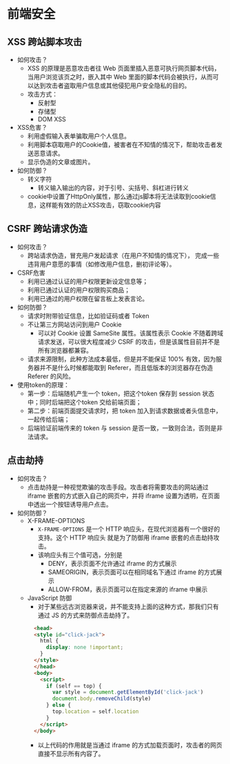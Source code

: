 # 前端安全

## XSS 跨站脚本攻击

- 如何攻击？
  - XSS 的原理是恶意攻击者往 Web 页面里插入恶意可执行网页脚本代码，当用户浏览该页之时，嵌入其中 Web 里面的脚本代码会被执行，从而可以达到攻击者盗取用户信息或其他侵犯用户安全隐私的目的。
  - 攻击方式：
    - 反射型
    - 存储型
    - DOM XSS
- XSS危害？
  - 利用虚假输入表单骗取用户个人信息。
  - 利用脚本窃取用户的Cookie值，被害者在不知情的情况下，帮助攻击者发送恶意请求。
  - 显示伪造的文章或图片。
- 如何防御？
  - 转义字符
    - 转义输入输出的内容，对于引号、尖括号、斜杠进行转义
  - cookie中设置了HttpOnly属性，那么通过js脚本将无法读取到cookie信息，这样能有效的防止XSS攻击，窃取cookie内容

## CSRF 跨站请求伪造

- 如何攻击？
  - 跨站请求伪造，冒充用户发起请求（在用户不知情的情况下）， 完成一些违背用户意愿的事情（如修改用户信息，删初评论等）。
- CSRF危害
  - 利用已通过认证的用户权限更新设定信息等；
  - 利用已通过认证的用户权限购买商品；
  - 利用已通过的用户权限在留言板上发表言论。
- 如何防御？
  - 请求时附带验证信息，比如验证码或者 Token
  - 不让第三方网站访问到用户 Cookie
    - 可以对 Cookie 设置 SameSite 属性。该属性表示 Cookie 不随着跨域请求发送，可以很大程度减少 CSRF 的攻击，但是该属性目前并不是所有浏览器都兼容。
  - 请求来源限制，此种方法成本最低，但是并不能保证 100% 有效，因为服务器并不是什么时候都能取到 Referer，而且低版本的浏览器存在伪造 Referer 的风险。
- 使用token的原理：
  - 第一步：后端随机产生一个 token，把这个token 保存到 session 状态中；同时后端把这个token 交给前端页面；
  - 第二步：前端页面提交请求时，把 token 加入到请求数据或者头信息中，一起传给后端；
  - 后端验证前端传来的 token 与 session 是否一致，一致则合法，否则是非法请求。

## 点击劫持

- 如何攻击？
  - 点击劫持是一种视觉欺骗的攻击手段。攻击者将需要攻击的网站通过 iframe 嵌套的方式嵌入自己的网页中，并将 iframe 设置为透明，在页面中透出一个按钮诱导用户点击。
- 如何防御？
  - X-FRAME-OPTIONS
    - `X-FRAME-OPTIONS` 是一个 HTTP 响应头，在现代浏览器有一个很好的支持。这个 HTTP 响应头 就是为了防御用 iframe 嵌套的点击劫持攻击。
    - 该响应头有三个值可选，分别是
      - DENY，表示页面不允许通过 iframe 的方式展示
      - SAMEORIGIN，表示页面可以在相同域名下通过 iframe 的方式展示
      - ALLOW-FROM，表示页面可以在指定来源的 iframe 中展示
  - JavaScript 防御
    - 对于某些远古浏览器来说，并不能支持上面的这种方式，那我们只有通过 JS 的方式来防御点击劫持了。
    ```html
      <head>
      <style id="click-jack">
        html {
          display: none !important;
        }
      </style>
      </head>
      <body>
        <script>
          if (self == top) {
            var style = document.getElementById('click-jack')
            document.body.removeChild(style)
          } else {
            top.location = self.location
          }
        </script>
      </body>
    ```
    - 以上代码的作用就是当通过 iframe 的方式加载页面时，攻击者的网页直接不显示所有内容了。
